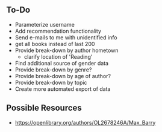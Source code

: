 ## To-Do
- Parameterize username
- Add recommendation functionality
- Send e-mails to me with unidentified info
- get all books instead of last 200
- Provide break-down by author hometown
  - clarify location of 'Reading'
- Find additional source of gender data
- Provide break-down by genre?
- Provide break-down by age of author?
- Provide break-down by topic
- Create more automated export of data

## Possible Resources
- https://openlibrary.org/authors/OL2678246A/Max_Barry